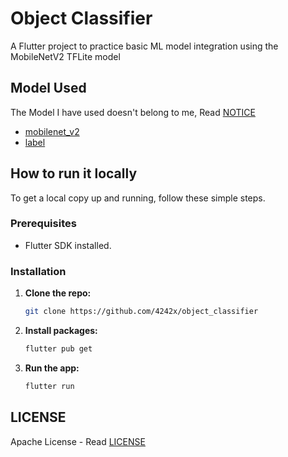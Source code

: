 # Object Classifier

A Flutter project to practice basic ML model integration using the MobileNetV2 TFLite model

## Model Used
 The Model I have used doesn't belong to me, Read [NOTICE](https://github.com/4242x/object_classifier/blob/main/NOTICE)
- [mobilenet_v2](https://www.kaggle.com/models/tensorflow/mobilenet-v2)
- [label](https://storage.googleapis.com/download.tensorflow.org/data/ImageNetLabels.txt)

##  How to run it locally

To get a local copy up and running, follow these simple steps.

### Prerequisites

* Flutter SDK installed.

### Installation

1.  **Clone the repo:**
    ```bash
    git clone https://github.com/4242x/object_classifier
    ```
2.  **Install packages:**
    ```bash
    flutter pub get
    ```
3.  **Run the app:**
    ```bash
    flutter run
    ```
## LICENSE
Apache License - Read [LICENSE](https://github.com/4242x/object_classifier/blob/main/LICENSE)
